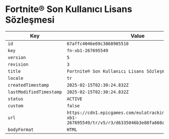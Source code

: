 # Fortnite® Son Kullanıcı Lisans Sözleşmesi

| Key | Value |
| --- | ----- |
| `id` | `67affc4046e69c3868905510` |
| `key` | `fn-xb1-267695549` |
| `version` | `5` |
| `revision` | `3` |
| `title` | `Fortnite® Son Kullanıcı Lisans Sözleşmesi` |
| `locale` | `tr` |
| `createdTimestamp` | `2025-02-15T02:30:24.832Z` |
| `lastModifiedTimestamp` | `2025-02-15T02:30:24.832Z` |
| `status` | `ACTIVE` |
| `custom` | `false` |
| `url` | `https://cdn1.epicgames.com/eulatracking-download/fn-xb1-267695549/tr/v5/r3/d6335046b3e88fa660aa98907f2634ea.pdf` |
| `bodyFormat` | `HTML` |

